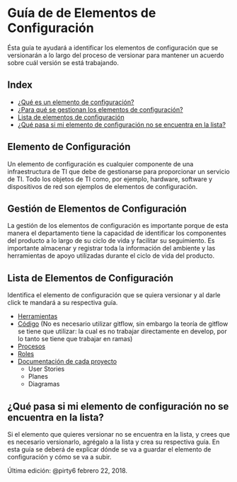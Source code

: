 # Guía de de Elementos de Configuración
Ésta guía te ayudará a identificar los elementos de configuración que se versionarán a lo largo del proceso  de versionar para mantener un acuerdo sobre cuál versión se está trabajando. 

## Index
* [¿Qué es un elemento de configuración?](#Elemento)
* [¿Para qué se gestionan los elementos de configuración?](#Gestion)
* [Lista de elementos de configuración](#Lista)
* [¿Qué pasa si mi elemento de configuración no se encuentra en la lista?](#No)

<a id="Elemento"></a>
## Elemento de Configuración
Un elemento de configuración es cualquier componente de una infraestructura de TI que debe de gestionarse para proporcionar un servicio de TI. Todo los objetos de TI como, por ejemplo, hardware, software y dispositivos de red son ejemplos de elementos de configuración.

<a id="Gestion"></a>
## Gestión de Elementos de Configuración
La gestión de los elementos de configuración es importante porque de esta manera el departamento tiene la capacidad de identificar los componentes del producto a lo largo de su ciclo de vida y facilitar su seguimiento. Es importante almacenar y registrar toda la información del ambiente y las herramientas de apoyo utilizadas durante el ciclo de vida del producto.


<a id="Lista"></a>
## Lista de Elementos de Configuración
Identifica el elemento de configuración que se quiera versionar y al darle click te mandará a su respectiva guía.

* [Herramientas](https://github.com/CaveLabs-1/Wiki/blob/master/Configuracion/Guias/Guia%20Herramientas.md)
* [Código](https://support.gitkraken.com/git-workflows-and-extensions/git-flow) (No es necesario utilizar gitflow, sin embargo la teoría de gitflow se tiene que utilizar: la cual es no trabajar directamente en develop, por lo tanto se tiene que trabajar en ramas)
* [Procesos](https://github.com/CaveLabs-1/Wiki/blob/master/Configuracion/Guias/Guia%20Procesos.md)
* [Roles](https://github.com/CaveLabs-1/Wiki/blob/master/Configuracion/Guias/Guia%20Roles.md)
* [Documentación de cada proyecto](https://github.com/CaveLabs-1/Wiki/blob/master/Configuracion/Guias/Guia%20Proyecto.md)
  * User Stories
  * Planes
  * Diagramas
 
 <a id="No"></a>
 ## ¿Qué pasa si mi elemento de configuración no se encuentra en la lista?
 Si el elemento que quieres versionar no se encuentra en la lista, y crees que es necesario versionarlo, agrégalo a la lista y crea su respectiva guía. En esta guía se deberá de explicar dónde se va a guardar el elemento de configuración y cómo se va a subir.
  


Última edición: @pirty6 febrero 22, 2018.
